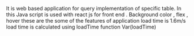 It is web based application for query implementation of specific table.
In this Java script is used with react js for front end .
Background color , flex , hover these are the some of the features of application
load time is 1.6m/s
load time is calculated using loadTime function
Var(loadTime)
